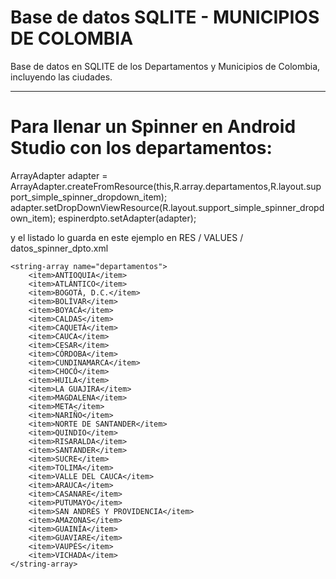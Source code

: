 # Base de datos SQLITE - MUNICIPIOS DE COLOMBIA
Base de datos en SQLITE de los Departamentos y Municipios de Colombia, incluyendo las ciudades.
______________________________________________________________________________________________

# Para llenar un Spinner en Android Studio con los departamentos:

ArrayAdapter <CharSequence> adapter = ArrayAdapter.createFromResource(this,R.array.departamentos,R.layout.support_simple_spinner_dropdown_item);
        adapter.setDropDownViewResource(R.layout.support_simple_spinner_dropdown_item);
        espinerdpto.setAdapter(adapter);

y el listado lo guarda en este ejemplo en RES / VALUES / datos_spinner_dpto.xml
<?xml version="1.0" encoding="utf-8"?>
<resources>

    <string-array name="departamentos">
        <item>ANTIOQUIA</item>
        <item>ATLÁNTICO</item>
        <item>BOGOTÁ, D.C.</item>
        <item>BOLÍVAR</item>
        <item>BOYACÁ</item>
        <item>CALDAS</item>
        <item>CAQUETÁ</item>
        <item>CAUCA</item>
        <item>CESAR</item>
        <item>CÓRDOBA</item>
        <item>CUNDINAMARCA</item>
        <item>CHOCÓ</item>
        <item>HUILA</item>
        <item>LA GUAJIRA</item>
        <item>MAGDALENA</item>
        <item>META</item>
        <item>NARIÑO</item>
        <item>NORTE DE SANTANDER</item>
        <item>QUINDIO</item>
        <item>RISARALDA</item>
        <item>SANTANDER</item>
        <item>SUCRE</item>
        <item>TOLIMA</item>
        <item>VALLE DEL CAUCA</item>
        <item>ARAUCA</item>
        <item>CASANARE</item>
        <item>PUTUMAYO</item>
        <item>SAN ANDRÉS Y PROVIDENCIA</item>
        <item>AMAZONAS</item>
        <item>GUAINÍA</item>
        <item>GUAVIARE</item>
        <item>VAUPÉS</item>
        <item>VICHADA</item>
    </string-array>

</resources>
